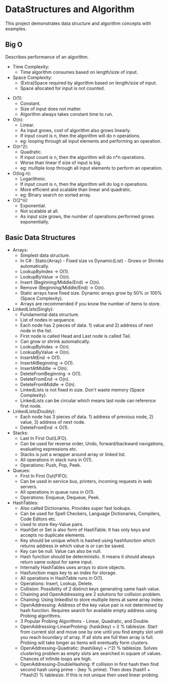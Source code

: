 # DataStructures and Algorithm
This project demonstrates data structure and algorithm concepts with examples.

## Big O
Describes performance of an algorithm.
- Time Complexity:
    - Time algorithm consumes based on length/size of input.
- Space Complexity:
    - (Extra)Space required by algorithm based on length/size of input.
    - Space allocated for input is not counted.

* O(1):
    - Constant.
    - Size of input does not matter.
    - Algorithm always takes constant time to run.
* O(n):
    - Linear.
    - As input grows, cost of algorithm also grows linearly.
    - If input count is n, then the algorithm will do n operations.
    - eg: looping through all input elements and performing an operation.
* O(n^2):
    - Quadratic.
    - If input count is n, then the algorithm will do n*n operations.
    - Worse than linear if size of input is big.
    - eg: multiple loop through all input elements to perform an operation.
* O(log n):
    - Logarithmic.
    - If input count is n, then the algorithm will do log n operations.
    - More efficient and scalable than linear and quadratic.
    - eg: Binary search on sorted array.
* O(2^n):
    - Exponential.
    - Not scalable at all.
    - As input size grows, the number of operations performed grows exponentially.

## Basic Data Structures
* Arrays:
    - Simplest data structure.
    - In C# : Static(Array) - Fixed size vs Dynamic(List<T>) - Grows or Shrinks automatically.
    - LookupByIndex -> O(1).
    - LookupByValue -> O(n).
    - Insert (Beginning/Middle/End) -> O(n).
    - Remove (Beginning/Middle/End) -> O(n).
    - Static arrays have fixed size. Dynamic arrays grow by 50% or 100% (Space Complexity).
    - Arrays are recommended if you know the number of items to store.
* LinkedLists(Singly):
    - Fundamental data structure.
    - List of nodes in sequence.
    - Each node has 2 pieces of data. 1) value and 2) address of next node in the list.
    - First node is called Head and Last node is called Tail.
    - Can grow or shrink automatically.
    - LookupByIndex -> O(n).
    - LookupByValue -> O(n).
    - InsertAtEnd -> O(1).
    - InsertAtBeginning -> O(1).
    - InsertAtMiddle -> O(n).
    - DeleteFromBeginning -> O(1).
    - DeleteFromEnd -> O(n).
    - DeleteFromMiddle -> O(n).
    - LinkedLists is not fixed in size. Don't waste memory (Space Complexity).
    - LinkedLists can be circular which means last node can reference first node.
* LinkedLists(Doubly):
    - Each node has 3 pieces of data. 1) address of previous node, 2) value, 3) address of next node.
    - DeleteFromEnd -> O(1).
* Stacks:
    - Last In First Out(LIFO).
    - Can be used for reverse order, Undo, forward/backward navigations, evaluating expressions etc.
    - Stacks is just a wrapper around array or linked list.
    - All operations in stack runs in O(1). 
    - Operations: Push, Pop, Peek.
* Queues:
    - First In First Out(FIFO).
    - Can be used in service bus, printers, incoming requests in web servers.
    - All operations in queue runs in O(1). 
    - Operations: Enqueue, Dequeue, Peek.
* HashTables:
    - Also called Dictionaries. Provides super fast lookups.
    - Can be used for Spell Checkers, Language Dictionaries, Compilers, Code Editors etc.
    - Used to store Key-Value pairs.
    - HashSet or Set is also form of HashTable. It has only keys and accepts no duplicate elements.
    - Key should be unique which is hashed using hashfunction which returns address in which value is or can be saved.
    - Key can be null. Value can also be null.
    - Hash function should be deterministic. It means it should always return same output for same input.
    - Internally HashTables uses arrays to store objects.
    - Hasfunction maps key to an index for storage.
    - All operations in HashTable runs in O(1). 
    - Operations: Insert, Lookup, Delete.
    - Collision: Possibility of 2 distinct keys generating same hash value. 
    - Chaining and OpenAddressing are 2 solutions for collision problem.
    - Chaining: Using linkedlist to store multiple items at same array index.
    - OpenAddressing: Address of the key value pair is not determined by hash function. Requires search for available empty address using Probing algorithms.
    - 3 Popular Probing Algorithms - Linear, Quadratic, and Double.
    - OpenAddressing-LinearProbing: (hask(key) + i) % tablesize. Start from current slot and move one by one until you find empty slot until you reach boundary of array. If all slots are full then array is full. Probing will take longer as items will eventually form clusters.
    - OpenAddressing-Quadratic: (hash(key) + i^2) % tablesize. Solves clustering problem as empty slots are searched in square of values. Chances of infinite loops are high.
    - OpenAddressing-DoubleHashing: If collision in first hash then find second hash using prime - (key % prime). Then does (hash1 + i*hash2) % tablesize. If this is not unique then used linear probing.
    
    
